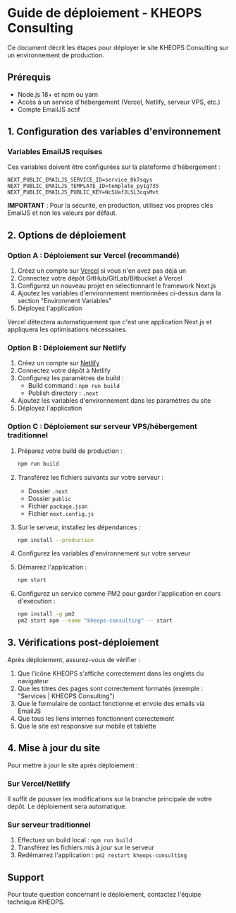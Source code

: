 # Guide de déploiement - KHEOPS Consulting

Ce document décrit les étapes pour déployer le site KHEOPS Consulting sur un environnement de production.

## Prérequis

- Node.js 18+ et npm ou yarn
- Accès à un service d'hébergement (Vercel, Netlify, serveur VPS, etc.)
- Compte EmailJS actif

## 1. Configuration des variables d'environnement

### Variables EmailJS requises

Ces variables doivent être configurées sur la plateforme d'hébergement :

```
NEXT_PUBLIC_EMAILJS_SERVICE_ID=service_0k7sqys
NEXT_PUBLIC_EMAILJS_TEMPLATE_ID=template_py1g735
NEXT_PUBLIC_EMAILJS_PUBLIC_KEY=NcSUafJLSL3cqsMvt
```

**IMPORTANT** : Pour la sécurité, en production, utilisez vos propres clés EmailJS et non les valeurs par défaut.

## 2. Options de déploiement

### Option A : Déploiement sur Vercel (recommandé)

1. Créez un compte sur [Vercel](https://vercel.com) si vous n'en avez pas déjà un
2. Connectez votre dépôt GitHub/GitLab/Bitbucket à Vercel
3. Configurez un nouveau projet en sélectionnant le framework Next.js
4. Ajoutez les variables d'environnement mentionnées ci-dessus dans la section "Environment Variables"
5. Déployez l'application

Vercel détectera automatiquement que c'est une application Next.js et appliquera les optimisations nécessaires.

### Option B : Déploiement sur Netlify

1. Créez un compte sur [Netlify](https://netlify.com)
2. Connectez votre dépôt à Netlify
3. Configurez les paramètres de build :
   - Build command : `npm run build`
   - Publish directory : `.next`
4. Ajoutez les variables d'environnement dans les paramètres du site
5. Déployez l'application

### Option C : Déploiement sur serveur VPS/hébergement traditionnel

1. Préparez votre build de production :
   ```bash
   npm run build
   ```

2. Transférez les fichiers suivants sur votre serveur :
   - Dossier `.next`
   - Dossier `public`
   - Fichier `package.json`
   - Fichier `next.config.js`

3. Sur le serveur, installez les dépendances :
   ```bash
   npm install --production
   ```

4. Configurez les variables d'environnement sur votre serveur
   
5. Démarrez l'application :
   ```bash
   npm start
   ```

6. Configurez un service comme PM2 pour garder l'application en cours d'exécution :
   ```bash
   npm install -g pm2
   pm2 start npm --name "kheops-consulting" -- start
   ```

## 3. Vérifications post-déploiement

Après déploiement, assurez-vous de vérifier :

1. Que l'icône KHEOPS s'affiche correctement dans les onglets du navigateur
2. Que les titres des pages sont correctement formatés (exemple : "Services | KHEOPS Consulting")
3. Que le formulaire de contact fonctionne et envoie des emails via EmailJS
4. Que tous les liens internes fonctionnent correctement
5. Que le site est responsive sur mobile et tablette

## 4. Mise à jour du site

Pour mettre à jour le site après déploiement :

### Sur Vercel/Netlify
Il suffit de pousser les modifications sur la branche principale de votre dépôt. Le déploiement sera automatique.

### Sur serveur traditionnel
1. Effectuez un build local : `npm run build`
2. Transférez les fichiers mis à jour sur le serveur
3. Redémarrez l'application : `pm2 restart kheops-consulting`

## Support

Pour toute question concernant le déploiement, contactez l'équipe technique KHEOPS. 